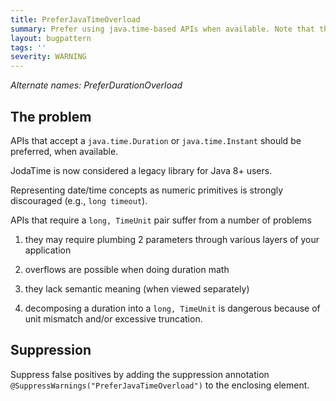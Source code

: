 ```yaml
---
title: PreferJavaTimeOverload
summary: Prefer using java.time-based APIs when available. Note that this checker does not and cannot guarantee that the overloads have equivalent semantics, but that is generally the case with overloaded methods.
layout: bugpattern
tags: ''
severity: WARNING
---
```


<!--
*** AUTO-GENERATED, DO NOT MODIFY ***
To make changes, edit the @BugPattern annotation or the explanation in docs/bugpattern.
-->


_Alternate names: PreferDurationOverload_

## The problem
APIs that accept a `java.time.Duration` or `java.time.Instant` should be
preferred, when available.

JodaTime is now considered a legacy library for Java 8+ users.

Representing date/time concepts as numeric primitives is strongly discouraged
(e.g., `long timeout`).

APIs that require a `long, TimeUnit` pair suffer from a number of problems

1.  they may require plumbing 2 parameters through various layers of your
    application

2.  overflows are possible when doing duration math

3.  they lack semantic meaning (when viewed separately)

4.  decomposing a duration into a `long, TimeUnit` is dangerous because of unit
    mismatch and/or excessive truncation.

## Suppression
Suppress false positives by adding the suppression annotation `@SuppressWarnings("PreferJavaTimeOverload")` to the enclosing element.

